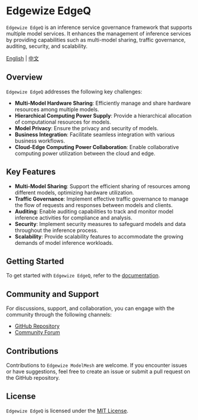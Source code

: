 
# Edgewize EdgeQ

`Edgewize EdgeQ` is an inference service governance framework that supports multiple model services. It enhances the management of inference services by providing capabilities such as multi-model sharing, traffic governance, auditing, security, and scalability.

[English](README.md) | [中文](README_cn.md)

## Overview

`Edgewize EdgeQ` addresses the following key challenges:

* **Multi-Model Hardware Sharing**: Efficiently manage and share hardware resources among multiple models.
* **Hierarchical Computing Power Supply**: Provide a hierarchical allocation of computational resources for models.
* **Model Privacy**: Ensure the privacy and security of models.
* **Business Integration**: Facilitate seamless integration with various business workflows.
* **Cloud-Edge Computing Power Collaboration**: Enable collaborative computing power utilization between the cloud and edge.

## Key Features

* **Multi-Model Sharing**: Support the efficient sharing of resources among different models, optimizing hardware utilization.
* **Traffic Governance**: Implement effective traffic governance to manage the flow of requests and responses between models and clients.
* **Auditing**: Enable auditing capabilities to track and monitor model inference activities for compliance and analysis.
* **Security**: Implement security measures to safeguard models and data throughout the inference process.
* **Scalability**: Provide scalability features to accommodate the growing demands of model inference workloads.

## Getting Started

To get started with `Edgewize EdgeQ`, refer to the [documentation](https://github.com/edgewize/edgeQ/modelmesh).

## Community and Support

For discussions, support, and collaboration, you can engage with the community through the following channels:

* [GitHub Repository](https://github.com/edgewize/edgeQ)
* [Community Forum](https://community.edgewize.com/)

## Contributions

Contributions to `Edgewize ModelMesh` are welcome. If you encounter issues or have suggestions, feel free to create an issue or submit a pull request on the GitHub repository.

## License

`Edgewize EdgeQ` is licensed under the [MIT License](LICENSE).



